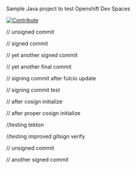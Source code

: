 Sample Java project to test Openshift Dev Spaces

[![Contribute](https://www.eclipse.org/che/contribute.svg)](https://devspaces.apps.cluster-28t5r.28t5r.sandbox1254.opentlc.com/f?url=https://github.com/agiertli/dev-spaces-test)


// unsigned commit

// signed commit

// yet another signed commit


// yet another final commit

// signing commit after fulcio update

// signing commit test

// after cosign initialize

// after proper cosign initialize

//testing tekton

//testing improved gitsign verify

// unsigned commit

// another signed commit